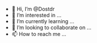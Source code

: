 - 👋 Hi, I’m @Dostdr
- 👀 I’m interested in ...
- 🌱 I’m currently learning ...
- 💞️ I’m looking to collaborate on ...
- 📫 How to reach me ...

<!---
Dostdr/Dostdr is a ✨ special ✨ repository because its `README.md` (this file) appears on your GitHub profile.
You can click the Preview link to take a look at your changes.
--->
